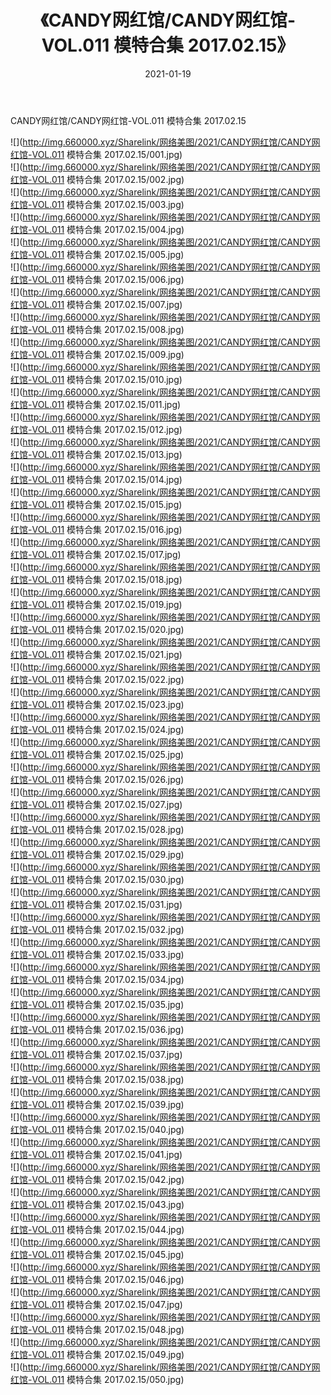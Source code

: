 ﻿---
layout: post
title:  《CANDY网红馆/CANDY网红馆-VOL.011 模特合集 2017.02.15》
date:   2021-01-19
img: http://img.660000.xyz/Sharelink/网络美图/2021/CANDY网红馆/CANDY网红馆-VOL.011 模特合集 2017.02.15/000.jpg
categories: [美女, 清纯, 唯美]
---

CANDY网红馆/CANDY网红馆-VOL.011 模特合集 2017.02.15

 ![](http://img.660000.xyz/Sharelink/网络美图/2021/CANDY网红馆/CANDY网红馆-VOL.011 模特合集 2017.02.15/001.jpg) <br>![](http://img.660000.xyz/Sharelink/网络美图/2021/CANDY网红馆/CANDY网红馆-VOL.011 模特合集 2017.02.15/002.jpg) <br>![](http://img.660000.xyz/Sharelink/网络美图/2021/CANDY网红馆/CANDY网红馆-VOL.011 模特合集 2017.02.15/003.jpg) <br>![](http://img.660000.xyz/Sharelink/网络美图/2021/CANDY网红馆/CANDY网红馆-VOL.011 模特合集 2017.02.15/004.jpg) <br>![](http://img.660000.xyz/Sharelink/网络美图/2021/CANDY网红馆/CANDY网红馆-VOL.011 模特合集 2017.02.15/005.jpg) <br>![](http://img.660000.xyz/Sharelink/网络美图/2021/CANDY网红馆/CANDY网红馆-VOL.011 模特合集 2017.02.15/006.jpg) <br>![](http://img.660000.xyz/Sharelink/网络美图/2021/CANDY网红馆/CANDY网红馆-VOL.011 模特合集 2017.02.15/007.jpg) <br>![](http://img.660000.xyz/Sharelink/网络美图/2021/CANDY网红馆/CANDY网红馆-VOL.011 模特合集 2017.02.15/008.jpg) <br>![](http://img.660000.xyz/Sharelink/网络美图/2021/CANDY网红馆/CANDY网红馆-VOL.011 模特合集 2017.02.15/009.jpg) <br>![](http://img.660000.xyz/Sharelink/网络美图/2021/CANDY网红馆/CANDY网红馆-VOL.011 模特合集 2017.02.15/010.jpg) <br>![](http://img.660000.xyz/Sharelink/网络美图/2021/CANDY网红馆/CANDY网红馆-VOL.011 模特合集 2017.02.15/011.jpg) <br>![](http://img.660000.xyz/Sharelink/网络美图/2021/CANDY网红馆/CANDY网红馆-VOL.011 模特合集 2017.02.15/012.jpg) <br>![](http://img.660000.xyz/Sharelink/网络美图/2021/CANDY网红馆/CANDY网红馆-VOL.011 模特合集 2017.02.15/013.jpg) <br>![](http://img.660000.xyz/Sharelink/网络美图/2021/CANDY网红馆/CANDY网红馆-VOL.011 模特合集 2017.02.15/014.jpg) <br>![](http://img.660000.xyz/Sharelink/网络美图/2021/CANDY网红馆/CANDY网红馆-VOL.011 模特合集 2017.02.15/015.jpg) <br>![](http://img.660000.xyz/Sharelink/网络美图/2021/CANDY网红馆/CANDY网红馆-VOL.011 模特合集 2017.02.15/016.jpg) <br>![](http://img.660000.xyz/Sharelink/网络美图/2021/CANDY网红馆/CANDY网红馆-VOL.011 模特合集 2017.02.15/017.jpg) <br>![](http://img.660000.xyz/Sharelink/网络美图/2021/CANDY网红馆/CANDY网红馆-VOL.011 模特合集 2017.02.15/018.jpg) <br>![](http://img.660000.xyz/Sharelink/网络美图/2021/CANDY网红馆/CANDY网红馆-VOL.011 模特合集 2017.02.15/019.jpg) <br>![](http://img.660000.xyz/Sharelink/网络美图/2021/CANDY网红馆/CANDY网红馆-VOL.011 模特合集 2017.02.15/020.jpg) <br>![](http://img.660000.xyz/Sharelink/网络美图/2021/CANDY网红馆/CANDY网红馆-VOL.011 模特合集 2017.02.15/021.jpg) <br>![](http://img.660000.xyz/Sharelink/网络美图/2021/CANDY网红馆/CANDY网红馆-VOL.011 模特合集 2017.02.15/022.jpg) <br>![](http://img.660000.xyz/Sharelink/网络美图/2021/CANDY网红馆/CANDY网红馆-VOL.011 模特合集 2017.02.15/023.jpg) <br>![](http://img.660000.xyz/Sharelink/网络美图/2021/CANDY网红馆/CANDY网红馆-VOL.011 模特合集 2017.02.15/024.jpg) <br>![](http://img.660000.xyz/Sharelink/网络美图/2021/CANDY网红馆/CANDY网红馆-VOL.011 模特合集 2017.02.15/025.jpg) <br>![](http://img.660000.xyz/Sharelink/网络美图/2021/CANDY网红馆/CANDY网红馆-VOL.011 模特合集 2017.02.15/026.jpg) <br>![](http://img.660000.xyz/Sharelink/网络美图/2021/CANDY网红馆/CANDY网红馆-VOL.011 模特合集 2017.02.15/027.jpg) <br>![](http://img.660000.xyz/Sharelink/网络美图/2021/CANDY网红馆/CANDY网红馆-VOL.011 模特合集 2017.02.15/028.jpg) <br>![](http://img.660000.xyz/Sharelink/网络美图/2021/CANDY网红馆/CANDY网红馆-VOL.011 模特合集 2017.02.15/029.jpg) <br>![](http://img.660000.xyz/Sharelink/网络美图/2021/CANDY网红馆/CANDY网红馆-VOL.011 模特合集 2017.02.15/030.jpg) <br>![](http://img.660000.xyz/Sharelink/网络美图/2021/CANDY网红馆/CANDY网红馆-VOL.011 模特合集 2017.02.15/031.jpg) <br>![](http://img.660000.xyz/Sharelink/网络美图/2021/CANDY网红馆/CANDY网红馆-VOL.011 模特合集 2017.02.15/032.jpg) <br>![](http://img.660000.xyz/Sharelink/网络美图/2021/CANDY网红馆/CANDY网红馆-VOL.011 模特合集 2017.02.15/033.jpg) <br>![](http://img.660000.xyz/Sharelink/网络美图/2021/CANDY网红馆/CANDY网红馆-VOL.011 模特合集 2017.02.15/034.jpg) <br>![](http://img.660000.xyz/Sharelink/网络美图/2021/CANDY网红馆/CANDY网红馆-VOL.011 模特合集 2017.02.15/035.jpg) <br>![](http://img.660000.xyz/Sharelink/网络美图/2021/CANDY网红馆/CANDY网红馆-VOL.011 模特合集 2017.02.15/036.jpg) <br>![](http://img.660000.xyz/Sharelink/网络美图/2021/CANDY网红馆/CANDY网红馆-VOL.011 模特合集 2017.02.15/037.jpg) <br>![](http://img.660000.xyz/Sharelink/网络美图/2021/CANDY网红馆/CANDY网红馆-VOL.011 模特合集 2017.02.15/038.jpg) <br>![](http://img.660000.xyz/Sharelink/网络美图/2021/CANDY网红馆/CANDY网红馆-VOL.011 模特合集 2017.02.15/039.jpg) <br>![](http://img.660000.xyz/Sharelink/网络美图/2021/CANDY网红馆/CANDY网红馆-VOL.011 模特合集 2017.02.15/040.jpg) <br>![](http://img.660000.xyz/Sharelink/网络美图/2021/CANDY网红馆/CANDY网红馆-VOL.011 模特合集 2017.02.15/041.jpg) <br>![](http://img.660000.xyz/Sharelink/网络美图/2021/CANDY网红馆/CANDY网红馆-VOL.011 模特合集 2017.02.15/042.jpg) <br>![](http://img.660000.xyz/Sharelink/网络美图/2021/CANDY网红馆/CANDY网红馆-VOL.011 模特合集 2017.02.15/043.jpg) <br>![](http://img.660000.xyz/Sharelink/网络美图/2021/CANDY网红馆/CANDY网红馆-VOL.011 模特合集 2017.02.15/044.jpg) <br>![](http://img.660000.xyz/Sharelink/网络美图/2021/CANDY网红馆/CANDY网红馆-VOL.011 模特合集 2017.02.15/045.jpg) <br>![](http://img.660000.xyz/Sharelink/网络美图/2021/CANDY网红馆/CANDY网红馆-VOL.011 模特合集 2017.02.15/046.jpg) <br>![](http://img.660000.xyz/Sharelink/网络美图/2021/CANDY网红馆/CANDY网红馆-VOL.011 模特合集 2017.02.15/047.jpg) <br>![](http://img.660000.xyz/Sharelink/网络美图/2021/CANDY网红馆/CANDY网红馆-VOL.011 模特合集 2017.02.15/048.jpg) <br>![](http://img.660000.xyz/Sharelink/网络美图/2021/CANDY网红馆/CANDY网红馆-VOL.011 模特合集 2017.02.15/049.jpg) <br>![](http://img.660000.xyz/Sharelink/网络美图/2021/CANDY网红馆/CANDY网红馆-VOL.011 模特合集 2017.02.15/050.jpg) <br>
